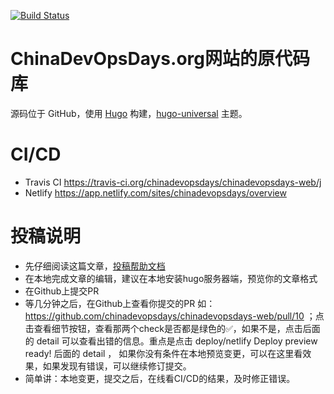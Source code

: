 [![Build Status](https://travis-ci.org/chinadevopsdays/chinadevopsdays-web.svg?branch=master)](https://travis-ci.org/chinadevopsdays/chinadevopsdays-web)


# ChinaDevOpsDays.org网站的原代码库

源码位于 GitHub，使用 [Hugo](https://gohugo.io) 构建，[hugo-universal](https://github.com/devcows/hugo-universal-theme) 主题。


# CI/CD

* Travis CI https://travis-ci.org/chinadevopsdays/chinadevopsdays-web/j
* Netlify https://app.netlify.com/sites/chinadevopsdays/overview


# 投稿说明

* 先仔细阅读这篇文章，[投稿帮助文档](https://chinadevopsdays.org/blog/my-new-post-title/)
* 在本地完成文章的编辑，建议在本地安装hugo服务器端，预览你的文章格式
* 在Github上提交PR
* 等几分钟之后，在Github上查看你提交的PR 如：https://github.com/chinadevopsdays/chinadevopsdays-web/pull/10 ；点击查看细节按钮，查看那两个check是否都是绿色的✅，如果不是，点击后面的 detail 可以查看出错的信息。重点是点击 deploy/netlify Deploy preview ready! 后面的 detail ， 如果你没有条件在本地预览变更，可以在这里看效果，如果发现有错误，可以继续修订提交。
* 简单讲：本地变更，提交之后，在线看CI/CD的结果，及时修正错误。
